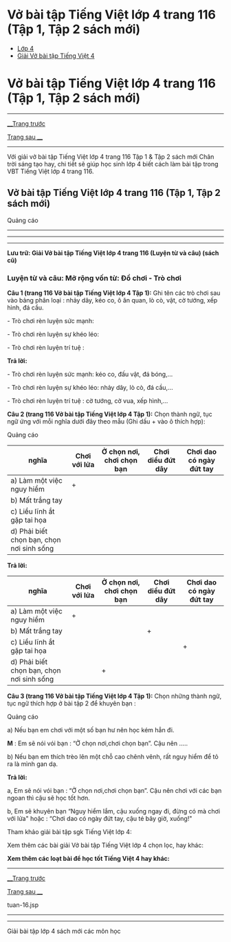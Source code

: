 # Vở bài tập Tiếng Việt lớp 4 trang 116 (Tập 1, Tập 2 sách mới)

  * [Lớp 4](https://vietjack.com/series/lop-4.jsp)
  * [Giải Vở bài tập Tiếng Việt 4](https://vietjack.com/giai-vo-bai-tap-tieng-viet-4/index.jsp)



# Vở bài tập Tiếng Việt lớp 4 trang 116 (Tập 1, Tập 2 sách mới)

* * *

[__Trang trước](https://vietjack.com/giai-vo-bai-tap-tieng-viet-4/tuan-16.jsp)

[Trang sau __](https://vietjack.com/giai-vo-bai-tap-tieng-viet-4/tuan-16.jsp)

* * *

Với giải vở bài tập Tiếng Việt lớp 4 trang 116 Tập 1 & Tập 2 sách mới Chân trời sáng tạo hay, chi tiết sẽ giúp học sinh lớp 4 biết cách làm bài tập trong VBT Tiếng Việt lớp 4 trang 116.

## Vở bài tập Tiếng Việt lớp 4 trang 116 (Tập 1, Tập 2 sách mới)

Quảng cáo

* * *

* * *

* * *

**Lưu trữ: Giải Vở bài tập Tiếng Việt lớp 4 trang 116 (Luyện từ và câu) (sách cũ)**

### **Luyện từ và câu: Mở rộng vốn từ: Đồ chơi - Trò chơi**

**Câu 1 (trang 116 Vở bài tập Tiếng Việt lớp 4 Tập 1):** Ghi tên các trò chơi sau vào bảng phân loại : nhảy dây, kéo co, ô ăn quan, lò cò, vật, cờ tướng, xếp hình, đá cầu.

\- Trò chơi rèn luyện sức mạnh: 

\- Trò chơi rèn luyện sự khéo léo: 

\- Trò chơi rèn luyện trí tuệ : 

**Trả lời:**

\- Trò chơi rèn luyện sức mạnh: kéo co, đấu vật, đá bóng,... 

\- Trò chơi rèn luyện sự khéo léo: nhảy dây, lò cò, đá cầu,... 

\- Trò chơi rèn luyện trí tuệ : cờ tướng, cờ vua, xếp hình,... 

**Câu 2 (trang 116 Vở bài tập Tiếng Việt lớp 4 Tập 1):** Chọn thành ngữ, tục ngữ ứng với mỗi nghĩa dưới đây theo mẫu (Ghi dấu + vào ô thích hợp):

Quảng cáo

nghĩa|  Chơi với lửa| Ở chọn nơi, chơi chọn bạn |  Chơi diều đứt dây|  Chơi dao có ngày đứt tay  
---|---|---|---|---  
a) Làm một việc nguy hiểm |  +|  |  |   
b) Mất trắng tay |  |  |  |   
c) Liều lĩnh ắt gặp tai họa |  |  |  |   
d) Phải biết chọn bạn, chọn nơi sinh sống |  |  |  |   
  
**Trả lời:**

nghĩa|  Chơi với lửa| Ở chọn nơi, chơi chọn bạn |  Chơi diều đứt dây|  Chơi dao có ngày đứt tay  
---|---|---|---|---  
a) Làm một việc nguy hiểm |  +|  |  |   
b) Mất trắng tay |  |  | \+ |   
c) Liều lĩnh ắt gặp tai họa |  |  |  |  +  
d) Phải biết chọn bạn, chọn nơi sinh sống |  | \+ |  |   
  
**Câu 3 (trang 116 Vở bài tập Tiếng Việt lớp 4 Tập 1):** Chọn những thành ngữ, tục ngữ thích hợp ở bài tập 2 để khuyên bạn :

Quảng cáo

a) Nếu bạn em chơi với một số bạn hư nên học kém hẳn đi.

**M** : Em sẽ nói vói bạn : “Ở chọn nơi,chơi chọn bạn”. Cậu nên .....

b) Nếu bạn em thích trèo lên một chỗ cao chênh vênh, rất nguy hiểm để tỏ ra là mình gan dạ.

**Trả lời:**

a, Em sẽ nói vói bạn : “Ở chọn nơi,chơi chọn bạn”. Cậu nên chơi với các bạn ngoan thì cậu sẽ học tốt hơn. 

b, Em sẽ khuyên bạn “Nguy hiểm lắm, cậu xuống ngay đi, đừng có mà chơi với lửa" hoặc : “Chơi dao có ngày đứt tay, cậu té bây giờ, xuống!" 

Tham khảo giải bài tập sgk Tiếng Việt lớp 4:

Xem thêm các bài giải Vở bài tập Tiếng Việt lớp 4 chọn lọc, hay khác:

**Xem thêm các loạt bài để học tốt Tiếng Việt 4 hay khác:**

* * *

[__Trang trước](https://vietjack.com/giai-vo-bai-tap-tieng-viet-4/tuan-16.jsp)

[Trang sau __](https://vietjack.com/giai-vo-bai-tap-tieng-viet-4/tuan-16.jsp)

tuan-16.jsp

* * *

* * *

Giải bài tập lớp 4 sách mới các môn học
